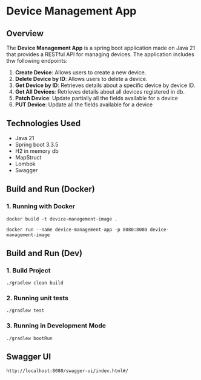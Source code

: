 # Device Management App

## Overview

The **Device Management App** is a spring boot application made on Java 21 that provides a RESTful API for managing devices. The application includes thw following endpoints:

1. **Create Device**: Allows users to create a new device.
2. **Delete Device by ID**: Allows users to delete a device.
3. **Get Device by ID**: Retrieves details about a specific device by device ID.
4. **Get All Devices**: Retrieves details about all devices registered in db.
5. **Patch Device**: Update partially all the fields available for a device
6. **PUT Device**: Update all the fields available for a device

## Technologies Used

- Java 21
- Spring boot 3.3.5
- H2 in memory db
- MapStruct
- Lombok
- Swagger

## Build and Run (Docker)

### 1. Running with Docker

```
docker build -t device-management-image .
```

```
docker run --name device-management-app -p 8080:8080 device-management-image
```

## Build and Run (Dev)

### 1. Build Project

```
./gradlew clean build
```

### 2. Running unit tests

```
./gradlew test
```

### 3. Running in Development Mode

```
./gradlew bootRun
```

## Swagger UI

```
http://localhost:8080/swagger-ui/index.html#/
```
